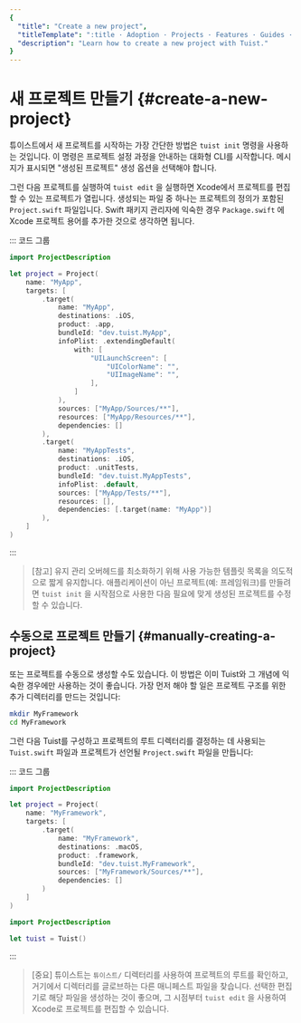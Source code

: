 ```yaml
---
{
  "title": "Create a new project",
  "titleTemplate": ":title · Adoption · Projects · Features · Guides · Tuist",
  "description": "Learn how to create a new project with Tuist."
}
---
```

# 새 프로젝트 만들기 {#create-a-new-project}

튜이스트에서 새 프로젝트를 시작하는 가장 간단한 방법은 `tuist init` 명령을 사용하는 것입니다. 이 명령은 프로젝트 설정 과정을
안내하는 대화형 CLI를 시작합니다. 메시지가 표시되면 "생성된 프로젝트" 생성 옵션을 선택해야 합니다.

그런 다음
<LocalizedLink href="/guides/features/projects/editing">프로젝트</LocalizedLink>를
실행하여 `tuist edit` 을 실행하면 Xcode에서 프로젝트를 편집할 수 있는 프로젝트가 열립니다. 생성되는 파일 중 하나는 프로젝트의
정의가 포함된 `Project.swift` 파일입니다. Swift 패키지 관리자에 익숙한 경우 `Package.swift` 에 Xcode
프로젝트 용어를 추가한 것으로 생각하면 됩니다.

::: 코드 그룹
```swift [Project.swift]
import ProjectDescription

let project = Project(
    name: "MyApp",
    targets: [
        .target(
            name: "MyApp",
            destinations: .iOS,
            product: .app,
            bundleId: "dev.tuist.MyApp",
            infoPlist: .extendingDefault(
                with: [
                    "UILaunchScreen": [
                        "UIColorName": "",
                        "UIImageName": "",
                    ],
                ]
            ),
            sources: ["MyApp/Sources/**"],
            resources: ["MyApp/Resources/**"],
            dependencies: []
        ),
        .target(
            name: "MyAppTests",
            destinations: .iOS,
            product: .unitTests,
            bundleId: "dev.tuist.MyAppTests",
            infoPlist: .default,
            sources: ["MyApp/Tests/**"],
            resources: [],
            dependencies: [.target(name: "MyApp")]
        ),
    ]
)
```
:::

> [참고] 유지 관리 오버헤드를 최소화하기 위해 사용 가능한 템플릿 목록을 의도적으로 짧게 유지합니다. 애플리케이션이 아닌 프로젝트(예:
> 프레임워크)를 만들려면 `tuist init` 을 시작점으로 사용한 다음 필요에 맞게 생성된 프로젝트를 수정할 수 있습니다.

## 수동으로 프로젝트 만들기 {#manually-creating-a-project}

또는 프로젝트를 수동으로 생성할 수도 있습니다. 이 방법은 이미 Tuist와 그 개념에 익숙한 경우에만 사용하는 것이 좋습니다. 가장 먼저 해야
할 일은 프로젝트 구조를 위한 추가 디렉터리를 만드는 것입니다:

```bash
mkdir MyFramework
cd MyFramework
```

그런 다음 Tuist를 구성하고 프로젝트의 루트 디렉터리를 결정하는 데 사용되는 `Tuist.swift` 파일과 프로젝트가 선언될
`Project.swift` 파일을 만듭니다:

::: 코드 그룹
```swift [Project.swift]
import ProjectDescription

let project = Project(
    name: "MyFramework",
    targets: [
        .target(
            name: "MyFramework",
            destinations: .macOS,
            product: .framework,
            bundleId: "dev.tuist.MyFramework",
            sources: ["MyFramework/Sources/**"],
            dependencies: []
        )
    ]
)
```
```swift [Tuist.swift]
import ProjectDescription

let tuist = Tuist()
```
:::

> [중요] 튜이스트는 `튜이스트/` 디렉터리를 사용하여 프로젝트의 루트를 확인하고, 거기에서 디렉터리를 글로브하는 다른 매니페스트 파일을
> 찾습니다. 선택한 편집기로 해당 파일을 생성하는 것이 좋으며, 그 시점부터 `tuist edit` 을 사용하여 Xcode로 프로젝트를 편집할
> 수 있습니다.
